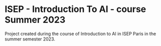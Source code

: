 # ISEP - Introduction To AI - course Summer 2023
Project created during the course of Introduction to AI in ISEP Paris in the summer semester 2023. 
